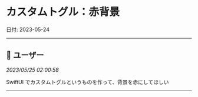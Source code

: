 # カスタムトグル：赤背景

日付: 2023-05-24

---

## 👤 ユーザー
*2023/05/25 02:00:58*

SwiftUI でカスタムトグルというものを作って、背景を赤にしてほしい

---
